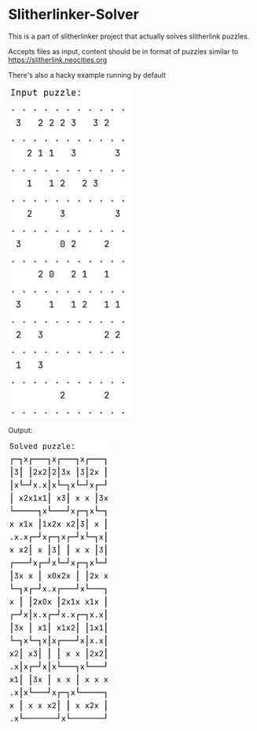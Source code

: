 # Slitherlinker-Solver

This is a part of slitherlinker project that actually solves slitherlink puzzles.

Accepts files as input, content should be in format of puzzles similar to https://slitherlink.neocities.org

There's also a hacky example running by default

![](.github/input-puzzle.png)

Output:

![](.github/output-puzzle.png)
